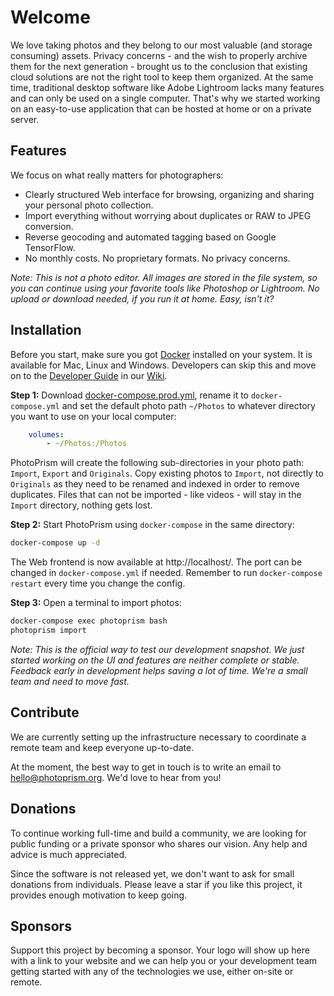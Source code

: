 # Welcome

We love taking photos and they belong to our most valuable (and storage consuming) assets. Privacy concerns - and the wish to properly
archive them for the next generation - brought us to the conclusion that existing cloud solutions are not the right tool to keep them organized.
At the same time, traditional desktop software like Adobe Lightroom lacks many features and can only be used on a single computer.
That's why we started working on an easy-to-use application that can be hosted at home or on a private server.

Features
--------

We focus on what really matters for photographers:

* Clearly structured Web interface for browsing, organizing and sharing your personal photo collection.
* Import everything without worrying about duplicates or RAW to JPEG conversion.
* Reverse geocoding and automated tagging based on Google TensorFlow.
* No monthly costs. No proprietary formats. No privacy concerns.

*Note: This is not a photo editor. All images are stored in the file system, so you can continue using your favorite tools like Photoshop or Lightroom. No upload or download needed, if you run it at home. Easy, isn't it?*

Installation
------------

Before you start, make sure you got [Docker](https://store.docker.com/search?type=edition&offering=community) installed on your system. It is available for Mac, Linux and Windows.
Developers can skip this and move on to the [Developer Guide](https://github.com/photoprism/photoprism/wiki/Developer-Guide) in our [Wiki](https://github.com/photoprism/photoprism/wiki).

**Step 1:** Download [docker-compose.prod.yml](https://github.com/photoprism/photoprism/blob/master/docker-compose.prod.yml), rename it to `docker-compose.yml` and set the default photo path `~/Photos` to whatever directory you want to use on your local computer:

```yaml
    volumes:
        - ~/Photos:/Photos
```

PhotoPrism will create the following sub-directories in your photo path: `Import`, `Export` and `Originals`. Copy existing photos to `Import`, not directly to `Originals` as they need to be renamed and indexed in order to remove duplicates.
Files that can not be imported - like videos - will stay in the `Import` directory, nothing gets lost.

**Step 2:** Start PhotoPrism using `docker-compose` in the same directory:

```bash
docker-compose up -d
```

The Web frontend is now available at http://localhost/. The port can be changed in `docker-compose.yml` if needed. Remember to run `docker-compose restart` every time you change the config.

**Step 3:** Open a terminal to import photos:

```bash
docker-compose exec photoprism bash
photoprism import
```

*Note: This is the official way to test our development snapshot. We just started working on the UI and features are neither complete or stable. Feedback early in development helps saving a lot of time. We're a small team and need to move fast.*

Contribute
----------

We are currently setting up the infrastructure necessary to coordinate a remote team and keep everyone up-to-date.

At the moment, the best way to get in touch is to write an email to hello@photoprism.org. We'd love to hear from you!

Donations
---------

To continue working full-time and build a community, we are looking for public funding or a private sponsor who shares our vision. Any help and advice is much appreciated.

Since the software is not released yet, we don't want to ask for small donations from individuals. Please leave a star if you like this project, it provides enough motivation to keep going.

Sponsors
--------

Support this project by becoming a sponsor. Your logo will show up here with a link to your website and we can help you or your development team getting started with any of the technologies we use, either on-site or remote.